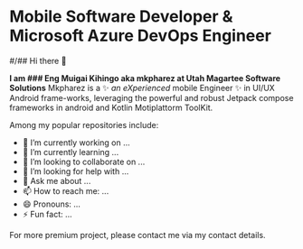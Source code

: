 # Mobile Software Developer & Microsoft Azure DevOps Engineer 

#/## Hi there 👋


**I am ### Eng Muigai Kihingo aka mkpharez at Utah Magartee Software Solutions** 
Mkpharez is a ✨ _an eXperienced_ mobile Engineer ✨ in UI/UX Android frame-works, leveraging the powerful and robust Jetpack compose frameworks in android and Kotlin Motiplattorm ToolKit.


Among my popular repositories include:

- 🔭 I’m currently working on ...
- 🌱 I’m currently learning ...
- 👯 I’m looking to collaborate on ...
- 🤔 I’m looking for help with ...
- 💬 Ask me about ...
- 📫 How to reach me: ...
- 😄 Pronouns: ...
- ⚡ Fun fact: ...

For more premium project, please contact me via my contact details.
